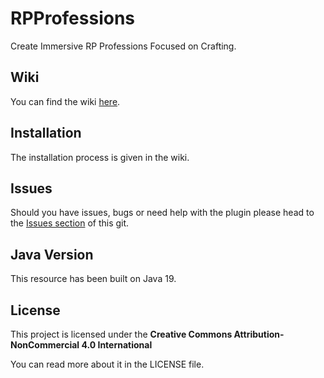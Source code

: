 # RPProfessions
Create Immersive RP Professions Focused on Crafting.

## Wiki

You can find the wiki [here](https://gilles1348.gitbook.io/rpprofessions).

## Installation

The installation process is given in the wiki.

## Issues

Should you have issues, bugs or need help with the plugin please head to the [Issues section](https://github.com/spigot-gillesm/RPProfessions/issues) of this git.

## Java Version

This resource has been built on Java 19.

## License

This project is licensed under the **Creative Commons Attribution-NonCommercial 4.0 International**

You can read more about it in the LICENSE file.
